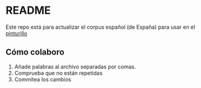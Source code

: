 # README
Este repo está para actualizar el corpus español (de España) para usar en el [pinturillo](https://skribbl.io/)

## Cómo colaboro

1. Añade palabras al archivo separadas por comas.
2. Comprueba que no están repetidas
3. Commitea los cambios
